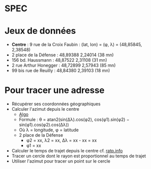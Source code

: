 SPEC
====

# Jeux de données 

- **Centre** : 9 rue de la Croix Faubin : (lat, lon) = (φ, λ) = (48,85845, 2,38548)
- 2 place de la Défense : 48,89388 2,24014 (38 mn)
- 156 bd. Haussmann : 48,87522 2,31108 (31 mn)
- 2 rue Arthur Honegger : 48,72899 2,57943 (85 mn)
- 99 bis rue de Reuilly : 48,84380 2,39103 (18 mn)

# Pour tracer une adresse

- Récupérer ses coordonnées géographiques
- Calculer l'azimut depuis le centre
	- [Algo](http://www.movable-type.co.uk/scripts/latlong.html)
	- Formule : θ = atan2(sin(Δλ).cos(φ2), cos(φ1).sin(φ2) − sin(φ1).cos(φ2).cos(Δλ))
	- Où λ = longitude, φ = latitude
	- 2 place de la Défense
		- φ2 = xx, λ2 = xx, Δλ = xx - xx = xx
		- φ1 = xx
- Calculer le temps de trajet depuis le centre cf. [ratp.info](http://ratp.info)
- Tracer un cercle dont le rayon est proportionnel au temps de trajet
- Utiliser l'azimut pour tracer un point sur le cercle
